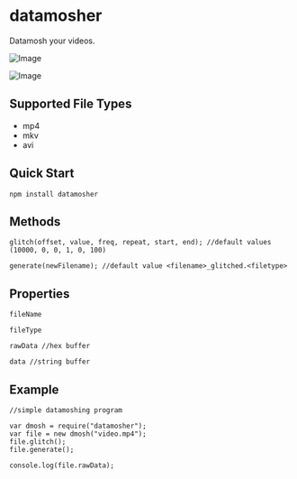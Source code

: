 # datamosher
Datamosh your videos.

![Image](http://i.imgur.com/gQ100W5.jpg)

![Image](https://media.giphy.com/media/13bMkBsTQ7mh32/giphy.gif)

## Supported File Types

* mp4
* mkv
* avi

## Quick Start

    npm install datamosher

## Methods

    glitch(offset, value, freq, repeat, start, end); //default values (10000, 0, 0, 1, 0, 100)
    
    generate(newFilename); //default value <filename>_glitched.<filetype>

## Properties

    fileName
    
	fileType
    
	rawData //hex buffer
    
	data //string buffer

## Example
    
    //simple datamoshing program
    
    var dmosh = require("datamosher");
    var file = new dmosh("video.mp4");
    file.glitch();
    file.generate();
    
    console.log(file.rawData);
